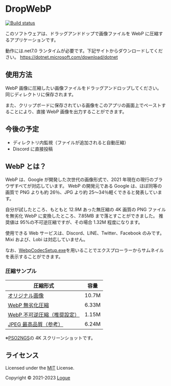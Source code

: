 # DropWebP

[![Build status](https://ci.appveyor.com/api/projects/status/e0l46jgjh5lv2evh/branch/master?svg=true)](https://ci.appveyor.com/project/logue/dropwebp/branch/master)

このソフトウェアは、ドラッグアンドドップで画像ファイルを WebP に圧縮するアプリケーションです。

動作には.net7.0 ランタイムが必要です。下記サイトからダウンロードしてください。
<https://dotnet.microsoft.com/download/dotnet>

## 使用方法

WebP 画像に圧縮したい画像ファイルをドラッグアンドロップしてください。
同じディレクトリに保存されます。

また、クリップボードに保存されている画像をこのアプリの画面上でペーストすることにより、直接 WebP 画像を出力することができます。

## 今後の予定

- ディレクトリ内監視（ファイルが追加されると自動圧縮）
- Discord に直接投稿

## WebP とは？

WebP は、Google が開発した次世代の画像形式で、2021 年現在の現行のブラウザすべてが対応しています。
WebP の開発元である Google は、ほぼ同等の画質で PNG よりも約 26％、JPG より約 25〜34％軽くできると発表しています。

自分が試したところ、もともと 12.9M あった無圧縮の 4K 画質の PNG ファイルを無劣化 WebP に変換したところ、7.85MB まで落とすことができました。
推奨値は 95%の不可逆圧縮ですが、その場合 1.32M 程度になります。

使用できる Web サービスは、Discord、LINE、Twitter、Facebook のみです。Mixi および、Lobi は対応していません。

なお、[WebpCodecSetup.exe](https://storage.googleapis.com/downloads.webmproject.org/releases/webp/WebpCodecSetup.exe)を用いることでエクスプローラーからサムネイルを表示することができます。

### 圧縮サンプル

| 圧縮形式                                                                               | 容量  |
| -------------------------------------------------------------------------------------- | ----- |
| [オリジナル画像](https://logue.github.io/DropWebP/assets/original.png)                 | 10.7M |
| [WebP 無劣化圧縮](https://logue.github.io/DropWebP/assets/lossless.webp)               | 6.33M |
| [WebP 不可逆圧縮（推奨設定）](https://logue.github.io/DropWebP/assets/compressed.webp) | 1.15M |
| [JPEG 最高品質（参考）](https://logue.github.io/DropWebP/assets/compressed.jpg)        | 6.24M |

※[PSO2NGS](https://pso2.jp/)の 4K スクリーンショットです。

## ライセンス

Licensed under the [MIT](LICENSE) License.

Copyright © 2021-2023 [Logue](https://logue.dev/)
